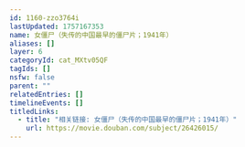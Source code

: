 ```yaml
---
id: 1160-zzo3764i
lastUpdated: 1757167353
name: 女僵尸（失传的中国最早的僵尸片；1941年）
aliases: []
layer: 6
categoryId: cat_MXtv05QF
tagIds: []
nsfw: false
parent: ""
relatedEntries: []
timelineEvents: []
titledLinks:
  - title: "相关链接: 女僵尸（失传的中国最早的僵尸片；1941年）"
    url: https://movie.douban.com/subject/26426015/
---
```


